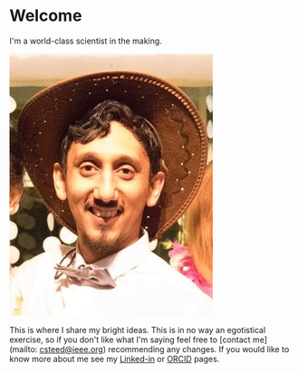 # Welcome

I'm a world-class scientist in the making.

![Profile_pic](.\images\Profile_pic.jpg)

This is where I share my bright ideas. This is in no way an egotistical exercise, so if you don't like what I'm saying feel free to [contact me](mailto: csteed@ieee.org) recommending any changes. If you would like to know more about me see my [Linked-in](https://www.linkedin.com/in/clint-steed/) or [ORCID](https://orcid.org/0000-0001-7338-3696) pages.

